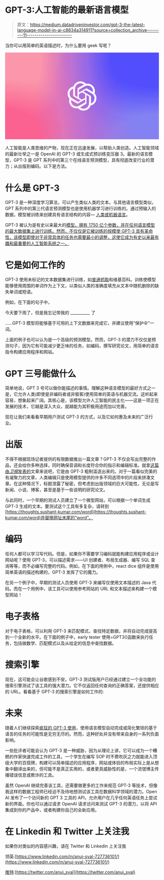 # GPT-3:人工智能的最新语言模型

> 原文：<https://medium.datadriveninvestor.com/gpt-3-the-latest-language-model-in-ai-c8634a314911?source=collection_archive---------11----------------------->

当你可以用简单的英语描述时，为什么要用 geek 写呢？

![](img/f105efe4ed888edb2fc18f7402bc87b1.png)

人工智能是人类思维的产物，现在正在迅速发展，以帮助人类创造。人工智能领域的最新壮举之一是 OpenAI 的 GPT-3 或生成式预训练变压器 3。最新的语言模型，GPT-3 是 GPT 系列中的第三个在线语言预测模型，具有彻底改变行业的潜力；从出版到编码。以下是方法。

# **什么是 GPT-3**

GPT-3 是一种深度学习算法，可以产生类似人类的文本。与其他语言模型类似，GPT 系列中的第三代语言预测模型也是使用机器学习进行训练的。通过预输入的数据，模型被训练来创建具有语言结构的内容— [人类或机器语言](https://www.forbes.com/sites/bernardmarr/2020/10/05/what-is-gpt-3-and-why-is-it-revolutionizing-artificial-intelligence/#3a5e35f4481a)。

GPT-3 被认为是有史以来最大的[模型，拥有 1750 亿个参数，并在任何语言模型的最大数据集上进行训练。然而，不仅仅是它被训练的规模使 GPT-3 具有革命性，该模型即使对于非常具体的任务也需要最小的调整，这使它成为有史以来最有趣和最重要的人工智能系统之一。](https://thenextweb.com/neural/2020/07/23/openais-new-gpt-3-language-explained-in-under-3-minutes-syndication/)

# **它是如何工作的**

GPT-3 使用未标记的文本数据集进行训练，如[普通抓取](https://commoncrawl.org/)和维基百科。训练使模型能够使用周围的单词作为上下文，以类似人类的准确度填充从文本中随机删除的缺失单词或短语。

例如，在下面的句子中，

今天要下雨了，但是我忘记带我的 __________ 了

……GPT-3 模型将能够基于可用的上下文数据来完成它，并建议使用“保护伞”一词。

上面的例子也可以认为是一个高级的预测模型。然而，GPT-3 的潜力不仅仅是预测句子，因为它有可能减少更乏味的任务，如编码，撰写研究论文，用简单的语言指令构建应用程序和网站。

# **GPT 三号能做什么**

简单地说，GPT 3 号可以做你能描述的事情。理解这种语言模型的最好方式之一是，它允许人类(即使是非编码者或非极客)使用简单的英语与机器交流。这听起来容易，想象起来广阔。其核心是，该模型允许人工智能的民主化——这是一项正在发展的技术，它越是深入大众，就越能为其积极用途而加以完善。

现在让我们来看看早期用户测试 GPT-3 的方式，以及它如何惠及未来的广泛行业。

# **出版**

不得不根据现场记者提供的有限数据推出一篇文章？GPT-3 不仅会写出完整的作品，还会给你多种选择，同时确保音调和长度符合你的指示和编辑标准。就拿[这篇由*卫报*发表的](https://www.theguardian.com/commentisfree/2020/sep/08/robot-wrote-this-article-gpt-3)文章来说吧，它是由 GPT-3 粗制滥造出来的。对于一篇看似完美的有凝聚力的文章，人类编辑只是使用模型提供的许多不同选项中的片段来拼凑文章。在这种情况下，标题泄露了秘密，但考虑到出版领域的巨大可能性，无论是写新闻、小说、博客，甚至是基于一些说明的研究论文。

与此同时，一个早期的测试人员建立了一个微型网站，可以根据一个单词生成 GPT-3 生成的文本。要测试这个工具有多复杂，请转到[https://thoughts.sushant-kumar.com/word](https://thoughts.sushant-kumar.com/word)并替换网址末尾的“word”。

# **编码**

任何人都可以学习写代码。但是，如果你不需要学习编码就能构建应用程序或设计网站呢？使用 GPT-3，可以描述需求——UI 创建者、布局生成器、编写 SQL 查询等等，而不必编写完整的代码。例如，在下面的用例中，react dice 组件是使用简单英语的描述构建的，GPT-3 发挥了它的魔力。

在另一个例子中，早期的测试人员使用 GPT-3 来编写仅使用文本描述的 Java 代码。而在一个用例中，该工具可以使用参考网站的 URL 和文本描述来构建一个模型网站！

# **电子表格**

对于电子表格，可以利用 GPT-3 来匹配模式，查找特定数据，并将自动完成提高到一个全新的水平。在下面的例子中，early tester 使用=GPT3()函数来执行任务，包括做数学、匹配模式以及从给定的信息中查找数据。

# **搜索引擎**

现在，这可能会让谷歌感到不安。GPT-3 测试版用户已经通过建立一个全功能的搜索引擎测试了该工具的强大潜力。它不仅返回任何查询的正确答案，还提供相应的 URL。看看基于 GPT-3 的搜索引擎是如何工作的:

# **未来**

随着人们继续探索[疯狂的 GPT-3 使用](https://towardsdatascience.com/gpt-3-demos-use-cases-implications-77f86e540dc1)，使用语言模型自动完成或简化繁琐的基于语言的任务的可能性是无穷无尽的。然而，这种好处并没有带来自身的一系列负面影响。

一些批评者可能会认为 GPT-3 是一种威胁，因为从理论上讲，它可以成为一个糟糕的作家快速完成工作的工具，一个学生在编写 SOP 时不费吹灰之力就能进入顶级大学的百搭牌，构建可以简单描述的应用程序，网站或体验的布局实际上是从想象中翻译出来的，但可能不是真正实用的，或者更具威胁性的是，一个流氓博主传播错误信息或欺诈的工具。

虽然 OpenAI 继续完善该工具，还需要做更多的工作来规范 GPT-3 等技术，但像我这样的数据工程师已经迫不及待地想测试该工具在数据科学领域的潜力。Open AI 发布了一个访问新的 GPT 3 工具的 API，允许用户在几乎任何英语任务上尝试新的界面。你也可以通过请求 OpenAI 请求访问来测试 GPT-3 的潜力，以将 API 集成到你的产品中，或者构建你自己的全新应用。

# 在 Linkedin 和 Twitter 上关注我

如果你对类似的内容感兴趣，请在 Twitter 和 Linkedin 上关注我

领英:[https://www.linkedin.com/in/anuj-syal-727736101/](https://www.linkedin.com/in/anuj-syal-727736101/)

[推特](https://twitter.com/anuj_syal):[https://twitter.com/anuj_syal](https://twitter.com/anuj_syal)